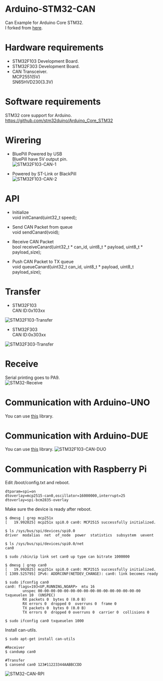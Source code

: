 # Arduino-STM32-CAN
Can Example for Arduino Core STM32.   
I forked from [here](https://github.com/geosmall/UAVCAN-for-STM32-Arduino).


# Hardware requirements

- STM32F103 Development Board.   
- STM32F303 Development Board.   
- CAN Transceiver.   
MCP2551(5V)   
SN65HVD230(3.3V)   

# Software requirements

STM32 core support for Arduino.   
https://github.com/stm32duino/Arduino_Core_STM32

# Wirering   
- BluePill Powered by USB  
BluePill have 5V output pin.   
![STM32F103-CAN-1](https://user-images.githubusercontent.com/6020549/75343857-b02cd900-58dc-11ea-9022-1a6e4530ffc8.jpg)

- Powered by ST-Link or BlackPill  
![STM32F103-CAN-2](https://user-images.githubusercontent.com/6020549/75343868-b4f18d00-58dc-11ea-904e-ce052fae65fd.jpg)

# API
- Initialize   
void initCanard(uint32_t speed);   

- Send CAN Packet from queue   
void sendCanard(void);   

- Receive CAN Packet   
bool receiveCanard(uint32_t * can_id, uint8_t * payload, uint8_t * payload_size);

- Push CAN Packet to TX queue   
void queueCanard(uint32_t can_id, uint8_t * payload, uint8_t payload_size);

# Transfer
- STM32F103   
CAN ID:0x103xx   

![STM32F103-Transfer](https://user-images.githubusercontent.com/6020549/75340563-119d7980-58d6-11ea-9e70-00d56f7f1234.jpg)

- STM32F303   
CAN ID:0x303xx   

![STM32F303-Transfer](https://user-images.githubusercontent.com/6020549/75340579-195d1e00-58d6-11ea-8fdd-f8fea31e9b7d.jpg)

# Receive   
Serial printing goes to PA9.   
![STM32-Receive](https://user-images.githubusercontent.com/6020549/75340537-00ed0380-58d6-11ea-8a7c-15c2bbda87a9.jpg)


# Communication with Arduino-UNO
You can use [this](https://github.com/coryjfowler/MCP_CAN_lib) library.

# Communication with Arduino-DUE
You can use [this](https://github.com/collin80/due_can) library.
![STM32F103-CAN-DUO](https://user-images.githubusercontent.com/6020549/75344089-2e897b00-58dd-11ea-94b6-bb9f50472855.jpg)

# Communication with Raspberry Pi
Edit /boot/config.txt and reboot.   
```
dtparam=spi=on
dtoverlay=mcp2515-can0,oscillator=16000000,interrupt=25
dtoverlay=spi-bcm2835-overlay
```


Make sure the device is ready after reboot.
```
$ dmesg | grep mcp251x
[   19.992025] mcp251x spi0.0 can0: MCP2515 successfully initialized.

$ ls /sys/bus/spi/devices/spi0.0
driver  modalias  net  of_node  power  statistics  subsystem  uevent

$ ls /sys/bus/spi/devices/spi0.0/net
can0

$ sudo /sbin/ip link set can0 up type can bitrate 1000000

$ dmesg | grep can0
[   19.992025] mcp251x spi0.0 can0: MCP2515 successfully initialized.
[ 1309.525795] IPv6: ADDRCONF(NETDEV_CHANGE): can0: link becomes ready

$ sudo ifconfig can0
can0: flags=193<UP,RUNNING,NOARP>  mtu 16
        unspec 00-00-00-00-00-00-00-00-00-00-00-00-00-00-00-00  txqueuelen 10  (UNSPEC)
        RX packets 0  bytes 0 (0.0 B)
        RX errors 0  dropped 0  overruns 0  frame 0
        TX packets 0  bytes 0 (0.0 B)
        TX errors 0  dropped 0 overruns 0  carrier 0  collisions 0

$ sudo ifconfig can0 txqueuelen 1000
```

Install can-utils.
```
$ sudo apt-get install can-utils

#Receiver
$ candump can0

#Transfer
$ cansend can0 123#11223344AABBCCDD
```

![STM32-CAN-RPI](https://user-images.githubusercontent.com/6020549/75344872-df444a00-58de-11ea-991d-75141febc5c1.jpg)

